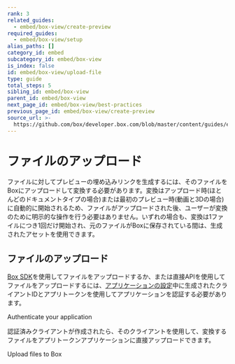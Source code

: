 ```yaml
---
rank: 3
related_guides:
  - embed/box-view/create-preview
required_guides:
  - embed/box-view/setup
alias_paths: []
category_id: embed
subcategory_id: embed/box-view
is_index: false
id: embed/box-view/upload-file
type: guide
total_steps: 5
sibling_id: embed/box-view
parent_id: embed/box-view
next_page_id: embed/box-view/best-practices
previous_page_id: embed/box-view/create-preview
source_url: >-
  https://github.com/box/developer.box.com/blob/master/content/guides/embed/box-view/upload-file.md
---
```

# ファイルのアップロード

ファイルに対してプレビューの埋め込みリンクを生成するには、そのファイルをBoxにアップロードして変換する必要があります。変換はアップロード時(ほとんどのドキュメントタイプの場合)または最初のプレビュー時(動画と3Dの場合)に自動的に開始されるため、ファイルがアップロードされた後、ユーザーが変換のために明示的な操作を行う必要はありません。いずれの場合も、変換は1ファイルにつき1回だけ開始され、元のファイルがBoxに保存されている間は、生成されたアセットを使用できます。

## ファイルのアップロード

[Box SDK](pages://sdks-and-tools/)を使用してファイルをアップロードするか、または直接APIを使用してファイルをアップロードするには、[アプリケーションの設定](guide://embed/box-view/setup)中に生成されたクライアントIDとアプリトークンを使用してアプリケーションを認証する必要があります。

<CTA to="guide://authentication/app-token/">
Authenticate your application

</CTA>

認証済みクライアントが作成されたら、そのクライアントを使用して、変換するファイルをアプリトークンアプリケーションに直接アップロードできます。

<CTA to="guide://uploads/direct/file/">
Upload files to Box

</CTA>
